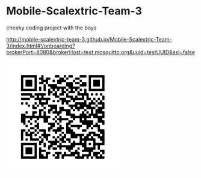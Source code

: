 # Mobile-Scalextric-Team-3
cheeky coding project with the boys


http://mobile-scalextric-team-3.github.io/Mobile-Scalextric-Team-3/index.html#!/onboarding?brokerPort=8080&brokerHost=test.mosquitto.org&uuid=testUUID&ssl=false


![Image of QR Code](https://github.com/Mobile-Scalextric-Team-3/Mobile-Scalextric-Team-3/blob/master/assets/img/QRcode.png)
